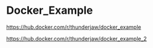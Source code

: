 # Docker_Example

https://hub.docker.com/r/thunderjaw/docker_example

https://hub.docker.com/r/thunderjaw/docker_example_2
